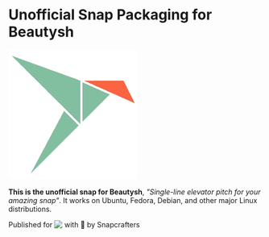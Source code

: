 # Unofficial Snap Packaging for Beautysh
<!--
	Use the Staticaly service for easy access to in-repo pictures:
	https://www.staticaly.com/
-->
![(Placeholder) Icon of Beautysh](gui/icon.png "(Placeholder) Icon of Beautysh")

**This is the unofficial snap for Beautysh**, *"Single-line elevator pitch for your amazing snap"*. It works on Ubuntu, Fedora, Debian, and other major Linux distributions.

<!-- Uncomment and modify this when you are provided a build status badge
[![Build Status Badge of the `beautysh` Snap](https://build.snapcraft.io/badge/snap-dump/beautysh-snap.svg "Build Status of the `beautysh` snap")](https://build.snapcraft.io/user/snap-dump/beautysh-snap)
-->

<!-- Uncomment and modify this when you have a screenshot
![Screenshot of the Snapped Application](local/screenshots/screenshot.png "Screenshot of the Snapped Application")
-->

Published for <img src="http://anything.codes/slack-emoji-for-techies/emoji/tux.png" align="top" width="24" /> with 💝 by Snapcrafters

<!-- Uncomment and modify this when you have published the snap to the Snap Store
## Installation
([Don't have snapd installed?](https://snapcraft.io/docs/core/install))

### In a Terminal
    # Install the snap #
    sudo snap install --channel=edge --devmode beautysh
    #sudo snap install --channel=beta beautysh
    #sudo snap install beautysh
    
    # Connect the snap to essential security confinement interfaces #
    ## (Proper reasoning for connecting _plug_name_) ##
    sudo snap connect beautysh:_plug_name_
    
    # Connect the snap to optional security confinement interfaces #
    ## (Proper reasoning for connecting _plug_name_) ##
    sudo snap connect beautysh:_plug_name_
    
    # Launch the application #
    beautysh
    snap run beautysh # If you have another existing installation

### The Graphical Way
[![Get it from the Snap Store](https://snapcraft.io/static/images/badges/en/snap-store-black.svg)](https://snapcraft.io/beautysh)
-->

<!-- Uncomment when you have test results
## What is Working
* [A list of functionallities that are verified working]

## What is NOT Working...yet 
Check out the [issue tracker](https://github.com/snap-dump/beautysh-snap/issues) for known issues.
-->

<!-- Uncomment when you have initialized the URLs
## Support
* Report issues regarding using this snap to the issue tracker:  
  <https://github.com/snap-dump/beautysh-snap/issues>
* You may also post on the Snapcraft Forum, under the `snap` topic category:  
  <https://forum.snapcraft.io/c/snap>
-->
